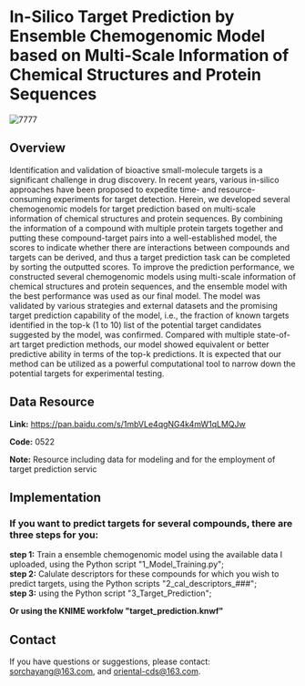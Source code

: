 # In-Silico Target Prediction by Ensemble Chemogenomic Model based on Multi-Scale Information of Chemical Structures and Protein Sequences

![7777](https://user-images.githubusercontent.com/106001963/169690953-8c947c7b-fe2a-42d0-8560-6585b9c439ad.png)

## Overview
Identification and validation of bioactive small-molecule targets is a significant challenge in drug discovery. In recent years, various in-silico approaches have been proposed to expedite time- and resource-consuming experiments for target detection. Herein, we developed several chemogenomic models for target prediction based on multi-scale information of chemical structures and protein sequences. By combining the information of a compound with multiple protein targets together and putting these compound-target pairs into a well-established model, the scores to indicate whether there are interactions between compounds and targets can be derived, and thus a target prediction task can be completed by sorting the outputted scores. To improve the prediction performance, we constructed several chemogenomic models using multi-scale information of chemical structures and protein sequences, and the ensemble model with the best performance was used as our final model. The model was validated by various strategies and external datasets and the promising target prediction capability of the model, i.e., the fraction of known targets identified in the top-k (1 to 10) list of the potential target candidates suggested by the model, was confirmed. Compared with multiple state-of-art target prediction methods, our model showed equivalent or better predictive ability in terms of the top-k predictions. It is expected that our method can be utilized as a powerful computational tool to narrow down the potential targets for experimental testing.

## Data Resource
**Link:** https://pan.baidu.com/s/1mbVLe4qgNG4k4mW1qLMQJw    

**Code:** 0522


**Note:** Resource including data for modeling and for the employment of target prediction servic

## Implementation
### If you want to predict targets for several compounds, there are three steps for you:   

**step 1:** Train a ensemble chemogenomic model using the available data I uploaded, using the Python script "1_Model_Training.py";   
**step 2:** Calulate descriptors for these compounds for which you wish to predict targets, using the Python scripts "2_cal_descriptors_###";   
**step 3:** using the Python script "3_Target_Prediction"; 
 
 
**Or using the KNIME workfolw "target_prediction.knwf"**
  

## Contact
If you have questions or suggestions, please contact: sorchayang@163.com, and oriental-cds@163.com.
